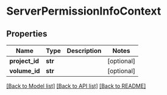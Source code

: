 # ServerPermissionInfoContext

## Properties
Name | Type | Description | Notes
------------ | ------------- | ------------- | -------------
**project_id** | **str** |  | [optional] 
**volume_id** | **str** |  | [optional] 

[[Back to Model list]](../README.md#documentation-for-models) [[Back to API list]](../README.md#documentation-for-api-endpoints) [[Back to README]](../README.md)

